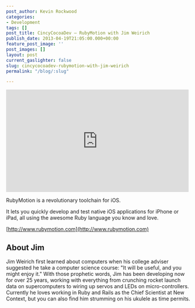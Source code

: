 ```yaml
---
post_author: Kevin Rockwood
categories:
- Development
tags: []
post_title: CincyCocoaDev – RubyMotion with Jim Weirich
publish_date: 2013-04-19T21:05:00.000+00:00
feature_post_image: ''
post_images: []
layout: post
current_gaslighter: false
slug: cincycocoadev-rubymotion-with-jim-weirich
permalink: "/blog/:slug"

---
```

<iframe width="500" height="281" src="http://www.youtube.com/embed/z7E1zx9j31M?wmode=transparent&autohide=1&egm=0&hd=1&iv_load_policy=3&modestbranding=1&rel=0&showinfo=0&showsearch=0" frameborder="0" allowfullscreen></iframe>

RubyMotion is a revolutionary toolchain for iOS.

It lets you quickly develop and test native iOS applications for iPhone or iPad, all using the awesome Ruby language you know and love.

[http://www.rubymotion.com](http://www.rubymotion.com)

## About Jim

Jim Weirich first learned about computers when his college adviser suggested he take a computer science course: "It will be useful, and you might enjoy it." With those prophetic words, Jim has been developing now for over 25 years, working with everything from crunching rocket launch data on supercomputers to wiring up servos and LEDs on micro-controllers. Currently he loves working in Ruby and Rails as the Chief Scientist at New Context, but you can also find him strumming on his ukulele as time permits.
